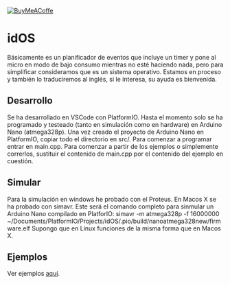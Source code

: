 [![BuyMeACoffe](https://www.buymeacoffee.com/assets/img/custom_images/orange_img.png)](https://www.buymeacoffee.com/bernardoyla)
# idOS
Básicamente es un planificador de eventos que incluye un timer y pone al micro en modo de bajo consumo mientras no esté haciendo nada, pero para simplificar consideramos que es un sistema operativo. Estamos en proceso y también lo traduciremos al inglés, si le interesa, su ayuda es bienvenida.
## Desarrollo
Se ha desarrollado en VSCode con PlatformIO. Hasta el momento solo se ha programado y testeado (tanto en simulación como en hardware) en Arduino Nano (atmega328p). Una vez creado el proyecto de Arduino Nano en PlatformIO, copiar todo el directorio en src/.
Para comenzar a programar entrar en main.cpp.
Para comenzar a partir de los ejemplos o simplemente correrlos, sustituir el contenido de main.cpp por el contenido del ejemplo en cuestión.
## Simular
Para la simulación en windows he probado con el Proteus.
En Macos X se ha probado con simavr. Este será el comando completo para sinmular un Arduino Nano compilado en PlatforIO:
simavr -m atmega328p -f 16000000 ~/Documents/PlatformIO/Projects/idOS/.pio/build/nanoatmega328new/firmware.elf
Supongo que en Linux funciones de la misma forma que en Macos X.

## Ejemplos
Ver ejemplos [aquí](examples/readme.md).
